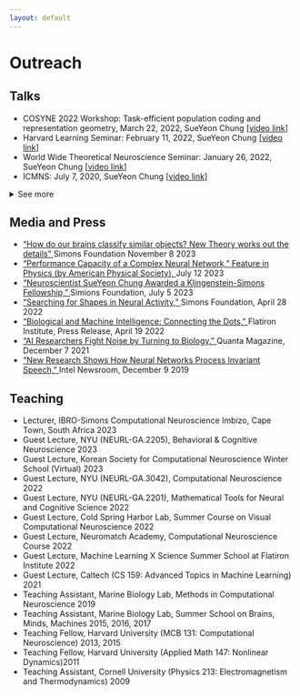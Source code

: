 ```yaml
---
layout: default
---
```


# Outreach

## Talks
<ul>
<li> COSYNE 2022 Workshop: Task-efficient population coding and representation geometry, March 22, 2022, SueYeon Chung [<a id="external-link" href="https://www.dropbox.com/s/7q7lsrkabpibr0r/recorded_talk_cosyne2022_sueyeon_chung.mp4?dl=0">video link</a>]
</li>
<li> Harvard Learning Seminar: February 11, 2022, SueYeon Chung [<a id="external-link" href="https://harvard.zoom.us/rec/play/Zd3EsLuxiYQ28kTWPngePVG2ihCC5xj7A0buxEMLd4pqIQrwtQhj933IdQ6VDXJiBs2orTMfCe30JIgF.FY69j5sjqiES2hLP?startTime=1644609760000">video link</a>]
</li>
<li> World Wide Theoretical Neuroscience Seminar: January 26, 2022, SueYeon Chung [<a id="external-link" href="https://www.youtube.com/embed/bgNOTlbgZd4?start=30">video link</a>]
</li>
<li> ICMNS: July 7, 2020, SueYeon Chung [<a id="external-link" href="https://www.youtube.com/embed/Svf0QOQ0Cpw">video link</a>]
</li>
</ul>

<details>
<summary>See more</summary>
    <ul> 
    <li> Conference on Parsimony and Learning (CPAL), Hong Kong, Jan 2024 (Upcoming) </li>
    <li> Lake Conferences: Neural Coding and Dynamics, Seattle, WA, Sep 2023 (Upcoming) </li>
    <li> Neuroscience Seminar Series, University of Washington, Fall 2023 (Upcoming) </li>
    <li> ICML Workshop on High-dimensional Learning Dynamics, Honolulu, HI, Jul 2023 (Upcoming) </li>
    <li> Neuroscience Seminar, University of Chicago, Apr 2023 </li> 
    <li> "Brainy Days in Jerusalem: The Future of Neuroscience" symposium, Jerusalem, Israel, Dec 2022 </li>  
    <li> Optica (OSA) Fall Vision Meeting, Rochester, New York, Oct 2022 </li>
    <li> Kavli Salon: Network Science Meets Neuroscience, Oct 2022 </li>
    <li> Nature conference on AI, neuroscience and hardware, Bonn, Germany, Sep 2022 </li>
    <li> Swartz Seminar, NYU Center for Neural Science, Sep 2022 </li> 
    <li> Keynote Talk, KDD Conference, AdvML'22 Workshop, Aug 2022 </li>
    <li> Guest Lecture, Cold Spring Harbor Laboratories Summer Course on Visual Computational Neuroscience, July 2022 </li>
    <li> SISSA "Neuroscience and statistical physics" symposium, Trieste, Italy, June 2022  </li>
    <li> Duke Neurobiology Computational & Theoretical Neuroscience Meetings, May 2022 </li>
    <li> McGill Seminar Series in Quantitative Life Sciences and Medicine, Apr 2022  </li>
    <li> Stanford Friday Seminar Series on Cognitive Science & Neuroscience, Apr 2022 </li>
    <li> COSYNE 2022 Workshop on Representation Geometry, Mar 2022 </li> 
    <li> Harvard Machine Learning Theory Seminar, Feb 2022 </li>
    <li> WWTNS (World Wide Theoretical Neuroscience Seminar Series), Jan 2022 </li> 
    <li> BIRS Workshop, Dynamical principles of biological and artificial neural networks, Jan 2022 </li>
    <li> (Virtual) Neuro-AI Seminar, Facebook AI Research, Oct 2021 </li> 
    <li> (Virtual) Bernstein Conference, Workshop: "Neural geometry: low-dimensional manifolds and high-dimensional representations", Sep 2021 </li> 
    <li> (Virtual) Youth in High Dimensions, International Center for Theoretical Physics (ICTP Trieste) Meeting, June 2021 </li> 
    <li> (Virtual) Institute of Neuroscience seminar series, University of Oregon, June 2021 </li>
    <li> (Virtual) Guest lecture, Advanced Topics in Machine Learning, Caltech, June 2021 </li>
    <li> (Virtual) Innovators in Neuroscience: from Molecules to Mind, May 2021  </li>
    <li> (Virtual) Computational Neuroscience Initiative Basel (CNIB) Lecture Series, Jan 2021 </li>
    <li> (Virtual) MINDS & CIS Seminar Series, Center for Imaging Science, Johns Hopkins University, Nov 2020 </li>
    <li> (Virtual) 2020 International Conference on Mathematical Neuroscience, Session: Mathematical Theory of Deep Learning, July 2020 </li>  
    <li> Workshop “Plasticity and Learning”, European Institute for Theoretical Neuroscience in Paris, France, Jan 2020 </li>
    <li> The 3rd Montreal Artificial Intelligence & Neuroscience (MAIN 2019) conference, Montreal, Quebec, Canada, Nov 2019 </li> 
    <li> Grossman Center Workshop on Quantifying Structure in Large Neural Datasets, Aspen, CO, Sep 2019 </li>
    <li> Bernstein Conference, Satellite Workshops (2 talks), Berlin, Germany, Sep 2019 </li>
    <li> "Neural computation through recurrent dynamics: from theory to experiment and back" </li>
    <li> "Brain against the machine (and now you do what they told ya!)" </li>
    <li> CNS 2019 Workshop: "Functional Network Dynamics: Recent Mathematical Perspectives", Barcelona, Spain, July 2019 </li>
    <li> EPFL Neuro Symposium: "Neuroscience Meets Deep Learning", Brain Mind Institute, Lausanne, Switzerland, July 2019 </li>
    <li> C&T (Computation & Theory) Seminar Series, Janelia Research Campus, Ashburn, VA, June 2019  </li>
    <li> NIMH/NIH Symposium: "From Neural Activity to Behavior: Computational Modeling of the Nervous System", Bethesda, MD, April 2019 </li>
    <li> CNS 2018 Workshop: "How does learning reshape dimensionality of collective network activity?", Seattle, WA, July 2018 </li>
    <li> COSYNE 2018 Workshop: "Manifold-splaining: what the theorist said to the experimentalist", Breckenridge, CO, Mar 2018 </li>
    <li> External Seminar, Gatsby Computational Neuroscience Unit at UCL, London, UK, Oct 2017    </li>
    <li> COSYNE 2017 Workshop: "Deep Learning" and the brain: understanding neural representations with deep networks, Snowbird, UT, Feb 2017 </li>
</ul>
</details>

## Media and Press
<ul>
<li> <a href="https://www.simonsfoundation.org/2023/10/26/how-do-our-brains-classify-similar-objects-new-theory-works-out-the-details/"> “How do our brains classify similar objects? New Theory works out the details" </a> Simons Foundation November 8 2023
</li>
<li> <a href="https://physics.aps.org/articles/v16/108"> “Performance Capacity of a Complex Neural Network,” Feature in Physics (by American Physical Society), </a> July 12 2023
</li>
<li> <a href="https://www.simonsfoundation.org/2023/07/05/neuroscientist-sueyeon-chung-awarded-a-klingenstein-simons-fellowship/"> “Neuroscientist SueYeon Chung Awarded a Klingenstein-Simons Fellowship,” </a> Simions Foundation, July 5 2023 
</li>
<li> <a href="https://www.simonsfoundation.org/2022/04/28/searching-for-shapes-in-neural-activity/"> “Searching for Shapes in Neural Activity,” </a> Simons Foundation, April 28 2022
</li>
<li> <a href="https://www.simonsfoundation.org/2022/04/19/biological-and-machine-intelligence-connecting-the-dots/">
“Biological and Machine Intelligence: Connecting the Dots,” </a> Flatiron Institute, Press Release, April 19 2022
</li>
<li> <a href="https://www.quantamagazine.org/ai-researchers-fight-noise-by-turning-to-biology-20211207/">
“AI Researchers Fight Noise by Turning to Biology,” </a> Quanta Magazine, December 7 2021 
</li>
<li> <a href="https://community.intel.com/t5/Blogs/Tech-Innovation/Artificial-Intelligence-AI/New-Research-Shows-How-Neural-Networks-Process-Invariant-Speech/post/1335680#gs.w4h96a"> “New Research Shows How Neural Networks Process Invariant Speech,” </a> Intel Newsroom, December 9 2019
</li>
</ul>

## Teaching
<ul>
<li> Lecturer, IBRO-Simons Computational Neuroscience Imbizo, Cape Town, South Africa 2023 </li>
<li> Guest Lecture, NYU (NEURL-GA.2205), Behavioral & Cognitive Neuroscience 	2023 </li>
<li> Guest Lecture, Korean Society for Computational Neuroscience Winter School (Virtual) 2023 </li>
<li> Guest Lecture, NYU (NEURL-GA.3042), Computational Neuroscience 2022 </li> 
<li> Guest Lecture, NYU (NEURL-GA.2201), Mathematical Tools for Neural and Cognitive Science 2022 </li>
<li> Guest Lecture, Cold Spring Harbor Lab, Summer Course on Visual Computational Neuroscience 2022 </li>
<li> Guest Lecture, Neuromatch Academy, Computational Neuroscience Course 	2022 </li>
<li> Guest Lecture, Machine Learning X Science Summer School at Flatiron Institute 	2022 </li>
<li> Guest Lecture, Caltech (CS 159: Advanced Topics in Machine Learning)	2021 </li>
<li> Teaching Assistant, Marine Biology Lab, Methods in Computational Neuroscience  	2019 </li>
<li> Teaching Assistant, Marine Biology Lab, Summer School on Brains, Minds, Machines 2015, 2016, 2017 </li> 
<li> Teaching Fellow, Harvard University (MCB 131: Computational Neuroscience)	2013, 2015 </li>
<li> Teaching Fellow, Harvard University (Applied Math 147: Nonlinear Dynamics)2011 </li>
<li> Teaching Assistant, Cornell University (Physics 213: Electromagnetism and Thermodynamics)	 2009 </li>
</ul>